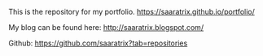 This is the repository for my portfolio.
https://saaratrix.github.io/portfolio/

My blog can be found here: 
http://saaratrix.blogspot.com/

Github: 
https://github.com/saaratrix?tab=repositories
